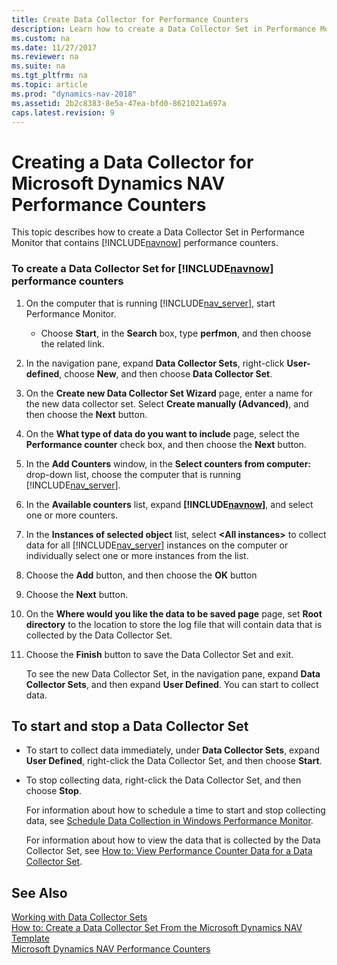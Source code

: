 ```yaml
---
title: Create Data Collector for Performance Counters
description: Learn how to create a Data Collector Set in Performance Monitor that contains Microsoft Dynamics NAV performance counters.
ms.custom: na
ms.date: 11/27/2017
ms.reviewer: na
ms.suite: na
ms.tgt_pltfrm: na
ms.topic: article
ms.prod: "dynamics-nav-2018"
ms.assetid: 2b2c8383-8e5a-47ea-bfd0-8621021a697a
caps.latest.revision: 9
---
```

# Creating a Data Collector for Microsoft Dynamics NAV Performance Counters
This topic describes how to create a Data Collector Set in Performance Monitor that contains [!INCLUDE[navnow](includes/navnow_md.md)] performance counters.  
  
### To create a Data Collector Set for [!INCLUDE[navnow](includes/navnow_md.md)] performance counters  
  
1.  On the computer that is running [!INCLUDE[nav_server](includes/nav_server_md.md)], start Performance Monitor.  
  
    -   Choose **Start**, in the **Search** box, type **perfmon**, and then choose the related link.  
  
2.  In the navigation pane, expand **Data Collector Sets**, right-click **User-defined**, choose **New**, and then choose **Data Collector Set**.  
  
3.  On the **Create new Data Collector Set Wizard** page, enter a name for the new data collector set. Select **Create manually \(Advanced\)**, and then choose the **Next** button.  
  
4.  On the **What type of data do you want to include** page, select the **Performance counter** check box, and then choose the **Next** button.  
  
5.  In the **Add Counters** window, in the **Select counters from computer:** drop-down list, choose the computer that is running [!INCLUDE[nav_server](includes/nav_server_md.md)].  
  
6.  In the **Available counters** list, expand **[!INCLUDE[navnow](includes/navnow_md.md)]**, and select one or more counters.  
  
7.  In the **Instances of selected object** list, select **\<All instances>** to collect data for all [!INCLUDE[nav_server](includes/nav_server_md.md)] instances on the computer or individually select one or more instances from the list.  
  
8.  Choose the **Add** button, and then choose the **OK** button  
  
9. Choose the **Next** button.  
  
10. On the **Where would you like the data to be saved page** page, set **Root directory** to the location to store the log file that will contain data that is collected by the Data Collector Set.  
  
11. Choose the **Finish** button to save the Data Collector Set and exit.  
  
     To see the new Data Collector Set, in the navigation pane, expand **Data Collector Sets**, and then expand **User Defined**. You can start to collect data.  
  
##  <a name="StartDataCollectorSet"></a> To start and stop a Data Collector Set  
  
- To start to collect data immediately, under **Data Collector Sets**, expand **User Defined**, right-click the Data Collector Set, and then choose **Start**.  
  
- To stop collecting data, right-click the Data Collector Set, and then choose **Stop**.  
  
  For information about how to schedule a time to start and stop collecting data, see [Schedule Data Collection in Windows Performance Monitor](https://technet.microsoft.com/library/cc722312.aspx).  
  
  For information about how to view the data that is collected by the Data Collector Set, see [How to: View Performance Counter Data for a Data Collector Set](How-to--View-Performance-Counter-Data-for-a-Data-Collector-Set.md).  
  
## See Also  
 [Working with Data Collector Sets](Working-with-Data-Collector-Sets.md)   
 [How to: Create a Data Collector Set From the Microsoft Dynamics NAV Template](How-to--Create-a-Data-Collector-Set-From-the-Microsoft-Dynamics-NAV-Template.md)   
 [Microsoft Dynamics NAV Performance Counters](Microsoft-Dynamics-NAV-Performance-Counters.md)